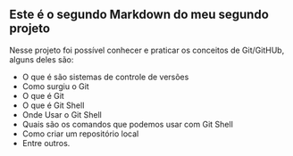 ## Este é o segundo Markdown do meu segundo projeto

Nesse projeto foi possível conhecer e praticar os conceitos de Git/GitHUb, alguns deles são:
- O que é são sistemas de controle de versões
- Como surgiu o Git
- O que é Git
- O que é Git Shell
- Onde Usar o Git Shell
- Quais são os comandos que podemos usar com Git Shell
- Como criar um repositório local
- Entre outros.
